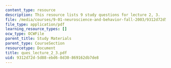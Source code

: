 ```yaml
---
content_type: resource
description: This resource lists 9 study questions for lecture 2, 3.
file: /media/courses/9-01-neuroscience-and-behavior-fall-2003/9312d72d5d88ebd68d30869162db7de8_ques_lecture_2_3.pdf
file_type: application/pdf
learning_resource_types: []
ocw_type: OCWFile
parent_title: Study Materials
parent_type: CourseSection
resourcetype: Document
title: ques_lecture_2_3.pdf
uid: 9312d72d-5d88-ebd6-8d30-869162db7de8
---
```

